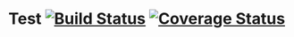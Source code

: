# Test [![Build Status](https://travis-ci.org/ilyamoskalev/Test.svg?branch=dev)](https://travis-ci.org/ilyamoskalev/Test) [![Coverage Status](https://coveralls.io/repos/github/ilyamoskalev/Test/badge.svg?branch=dev)](https://coveralls.io/github/ilyamoskalev/Test?branch=dev)
